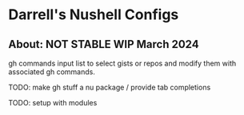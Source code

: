 # Darrell's Nushell Configs

## About: NOT STABLE WIP March 2024

gh commands input list to select gists or repos and modify them with
associated gh commands.

TODO: make gh stuff a nu package / provide tab completions

TODO: setup with modules 

<!---nu
print 'will be evaluated as a nushell command'
-->
